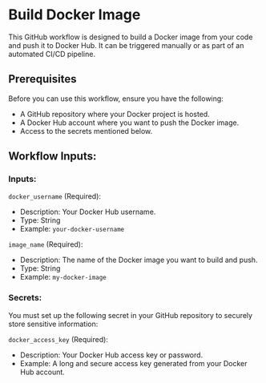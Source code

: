 # Build Docker Image
This GitHub workflow is designed to build a Docker image from your code and push it to Docker Hub. It can be triggered manually or as part of an automated CI/CD pipeline.

## Prerequisites

Before you can use this workflow, ensure you have the following:

- A GitHub repository where your Docker project is hosted.
- A Docker Hub account where you want to push the Docker image.
- Access to the secrets mentioned below.

## Workflow Inputs:

### Inputs:

`docker_username` (Required):
- Description: Your Docker Hub username.
- Type: String
- Example: `your-docker-username`

`image_name` (Required):
- Description: The name of the Docker image you want to build and push.
- Type: String
- Example: `my-docker-image`

### Secrets:

You must set up the following secret in your GitHub repository to securely store sensitive information:

`docker_access_key` (Required):
- Description: Your Docker Hub access key or password.
- Example: A long and secure access key generated from your Docker Hub account.